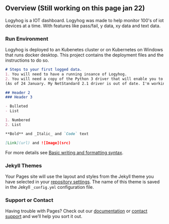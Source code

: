 ## Overview (Still working on this page jan 22)

Logyhog is a IOT dashboard. Logyhog was made to help monitor 100's of iot devices at a time. With features like pass/fail, y data, xy data and text data.

### Run Environment

Logyhog is deployed to an Kubenetes cluster or on Kubernetes on Windows that runs docker desktop. This project contains the deployment files and the instructions to do so.

```markdown
# Steps to your first logged data.
1. You will need to have a running insance of Logyhog.
2. You will need a copy of the Python 3 driver that will enable you to log data.
(As of 24 January. My NetStandard 2.1 driver is out of date. I'm working to fix that.)

## Header 2
### Header 3

- Bulleted
- List

1. Numbered
2. List

**Bold** and _Italic_ and `Code` text

[Link](url) and ![Image](src)
```

For more details see [Basic writing and formatting syntax](https://docs.github.com/en/github/writing-on-github/getting-started-with-writing-and-formatting-on-github/basic-writing-and-formatting-syntax).

### Jekyll Themes

Your Pages site will use the layout and styles from the Jekyll theme you have selected in your [repository settings](https://github.com/kalaharileeu/logyhog/settings/pages). The name of this theme is saved in the Jekyll `_config.yml` configuration file.

### Support or Contact

Having trouble with Pages? Check out our [documentation](https://docs.github.com/categories/github-pages-basics/) or [contact support](https://support.github.com/contact) and we’ll help you sort it out.
